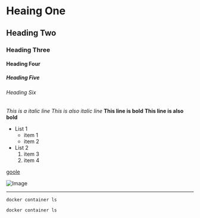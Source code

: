 # Heaing One
## Heading Two
### Heading Three
#### Heading Four
##### Heading Five
###### Heading Six


*This is a italic line* 
_This is also italic line_
**This line is bold** 
__This line is also bold__


- List 1
  - item 1
  - item 2
- List 2
  1. item 3
  2. item 4


[goole](http://google.com)

![Image](https://pixabay.com/get/g4d3bef0c066488ad5d39ca13d3d3884d4f7425e97eca4ee0491e235539659d18c95c9b0483a341041843b856775b36a1f162d68f0323d15b3f80826ec0a1d99f_640.jpg)

---

`docker container ls`

```
docker container ls
```